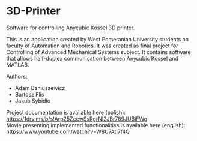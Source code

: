 # 3D-Printer
Software for controlling Anycubic Kossel 3D printer.

This is an application created by West Pomeranian University students on faculty of Automation and Robotics. It was created as final project for Controlling of Advanced Mechanical Systems subject. It contains software that allows half-duplex communication between Anycubic Kossel and MATLAB.

Authors:
- Adam Baniuszewicz  
- Bartosz Flis  
- Jakub Sybidło

Project documentation is available here (polish): https://1drv.ms/b/s!Arp25ZeewSsRgrNl2JBr789JUBiFWg  
Movie presenting implemented functionalities is available here (english): https://www.youtube.com/watch?v=W8U7AtI7f4Q  
